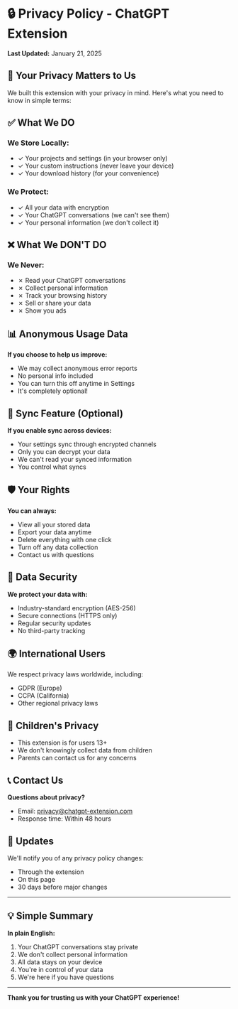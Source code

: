 # 🔒 Privacy Policy - ChatGPT Extension

**Last Updated:** January 21, 2025

## 👋 Your Privacy Matters to Us

We built this extension with your privacy in mind. Here's what you need to know in simple terms:

## ✅ What We DO

### We Store Locally:
- ✓ Your projects and settings (in your browser only)
- ✓ Your custom instructions (never leave your device)
- ✓ Your download history (for your convenience)

### We Protect:
- ✓ All your data with encryption
- ✓ Your ChatGPT conversations (we can't see them)
- ✓ Your personal information (we don't collect it)

## ❌ What We DON'T DO

### We Never:
- ✗ Read your ChatGPT conversations
- ✗ Collect personal information
- ✗ Track your browsing history
- ✗ Sell or share your data
- ✗ Show you ads

## 📊 Anonymous Usage Data

**If you choose to help us improve:**
- We may collect anonymous error reports
- No personal info included
- You can turn this off anytime in Settings
- It's completely optional!

## 🔄 Sync Feature (Optional)

**If you enable sync across devices:**
- Your settings sync through encrypted channels
- Only you can decrypt your data
- We can't read your synced information
- You control what syncs

## 🛡️ Your Rights

**You can always:**
- View all your stored data
- Export your data anytime
- Delete everything with one click
- Turn off any data collection
- Contact us with questions

## 🔐 Data Security

**We protect your data with:**
- Industry-standard encryption (AES-256)
- Secure connections (HTTPS only)
- Regular security updates
- No third-party tracking

## 🌍 International Users

We respect privacy laws worldwide, including:
- GDPR (Europe)
- CCPA (California)
- Other regional privacy laws

## 👶 Children's Privacy

- This extension is for users 13+
- We don't knowingly collect data from children
- Parents can contact us for any concerns

## 📞 Contact Us

**Questions about privacy?**
- Email: privacy@chatgpt-extension.com
- Response time: Within 48 hours

## 🔄 Updates

We'll notify you of any privacy policy changes:
- Through the extension
- On this page
- 30 days before major changes

---

## 💡 Simple Summary

**In plain English:**
1. Your ChatGPT conversations stay private
2. We don't collect personal information
3. All data stays on your device
4. You're in control of your data
5. We're here if you have questions

---

**Thank you for trusting us with your ChatGPT experience!**